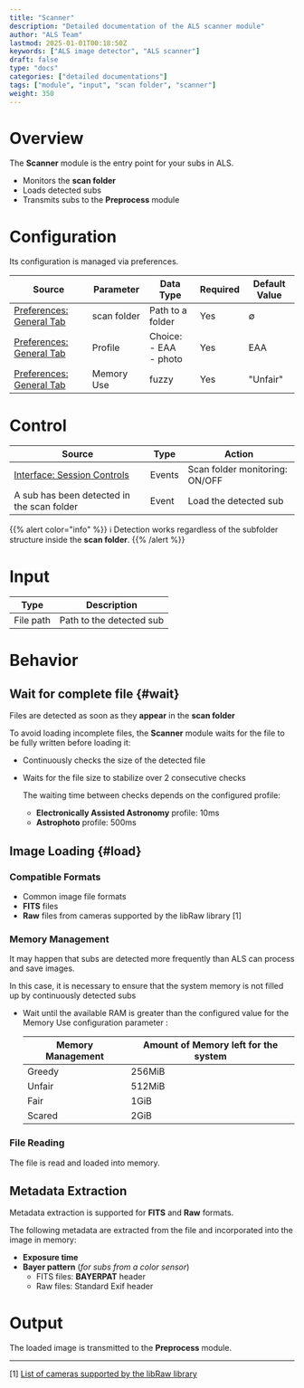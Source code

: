 ```yaml
---
title: "Scanner"
description: "Detailed documentation of the ALS scanner module"
author: "ALS Team"
lastmod: 2025-01-01T00:18:50Z
keywords: ["ALS image detector", "ALS scanner"]
draft: false
type: "docs"
categories: ["detailed documentations"]
tags: ["module", "input", "scan folder", "scanner"]
weight: 350
---
```


# Overview

The **Scanner** module is the entry point for your subs in ALS.

- Monitors the **scan folder**
- Loads detected subs
- Transmits subs to the **Preprocess** module

# Configuration

Its configuration is managed via preferences.

| Source                                                                           | Parameter   | Data Type                        | Required | Default Value |
|----------------------------------------------------------------------------------|-------------|----------------------------------|----------|---------------|
| [Preferences: General Tab](../../userguide/preferences/general/#scan-folder)     | scan folder | Path to a folder                 | Yes      | ∅             |
| [Preferences: General Tab](../../userguide/preferences/general/#profile)         | Profile     | Choice: <br>- EAA<br>- photo<br> | Yes      | EAA           |
| [Preferences: General Tab](../../userguide/preferences/general/#memory)          | Memory Use  | fuzzy                            | Yes      | "Unfair"      |

# Control

| Source                                                                       | Type        | Action                              |
|------------------------------------------------------------------------------|-------------|-------------------------------------|
| [Interface: Session Controls](../../userguide/ui/controls/#session-controls) | Events      | Scan folder monitoring: ON/OFF      |
| A sub has been detected in the scan folder                                   | Event       | Load the detected sub               |

{{% alert color="info" %}}
ℹ️ Detection works regardless of the subfolder structure inside the **scan folder**.
{{% /alert %}}

# Input

| Type              | Description                 |
|-------------------|-----------------------------|
| File path         | Path to the detected sub    |

# Behavior

## Wait for complete file {#wait}

Files are detected as soon as they **appear** in the **scan folder**

To avoid loading incomplete files, the **Scanner** module waits for the file to be fully written before loading it:

- Continuously checks the size of the detected file
- Waits for the file size to stabilize over 2 consecutive checks

  The waiting time between checks depends on the configured profile:

  - **Electronically Assisted Astronomy** profile: 10ms
  - **Astrophoto** profile: 500ms

## Image Loading {#load}

### Compatible Formats

- Common image file formats
- **FITS** files
- **Raw** files from cameras supported by the libRaw library [1]

### Memory Management

It may happen that subs are detected more frequently than ALS can process and save images.

In this case, it is necessary to ensure that the system memory is not filled up by continuously detected subs 

- Wait until the available RAM is greater than the configured value for the Memory Use configuration parameter :

    | Memory Management | Amount of Memory left for the system |
    |-------------------|--------------------------------------|
    | Greedy            | 256MiB                               |
    | Unfair            | 512MiB                               |
    | Fair              | 1GiB                                 |
    | Scared            | 2GiB                                 |

### File Reading

The file is read and loaded into memory.

## Metadata Extraction

Metadata extraction is supported for **FITS** and **Raw** formats.

The following metadata are extracted from the file and incorporated into the image in memory:
- **Exposure time**
- **Bayer pattern** (_for subs from a color sensor_)
  - FITS files: **BAYERPAT** header
  - Raw files: Standard Exif header

# Output

The loaded image is transmitted to the **Preprocess** module.

---

[1] [List of cameras supported by the libRaw library](https://www.libraw.org/supported-cameras)
